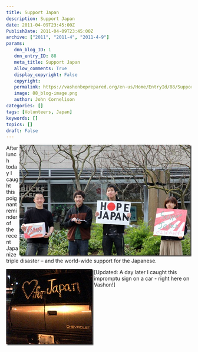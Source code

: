 ```yaml
---
title: Support Japan
description: Support Japan
date: 2011-04-09T23:45:00Z
PublishDate: 2011-04-09T23:45:00Z
archive: ["2011", "2011-4", "2011-4-9"]
params:
   dnn_blog_ID: 1
   dnn_entry_ID: 88
   meta_title: Support Japan
   allow_comments: True
   display_copyright: False
   copyright: 
   permalink: https://vashonbeprepared.org/en-us/Home/EntryId/88/Support-Japan
   image: 88_blog-image.png
   author: John Cornelison
categories: []
tags: [Volunteers, Japan]
keywords: []
topics: []
draft: False
---
```


<p><a href="/images/dnnBlog/1/88/Windows-Live-Writer-Support-Japan_EAD4-ff_1267574c_2.jpg"><img title="" border="0" alt="" align="right" width="468" height="304" style="background-image: none; border-right-width: 0px; padding-left: 0px; padding-right: 0px; display: inline; float: right; border-top-width: 0px; border-bottom-width: 0px; border-left-width: 0px; padding-top: 0px" src="/images/dnnBlog/1/88/Windows-Live-Writer-Support-Japan_EAD4-ff_1267574c_thumb.jpg" /></a>After lunch today I caught this poignant reminder of the recent Japanize triple disaster – and the world-wide support for the Japanese.</p>
<p><a href="/images/dnnBlog/1/88/Windows-Live-Writer-Support-Japan_EAD4-ff_0409012139e_2.jpg"><img title="ff_0409012139e" border="0" alt="ff_0409012139e" align="left" width="238" height="208" style="background-image: none; border-bottom: 0px; border-left: 0px; padding-left: 0px; padding-right: 0px; display: inline; float: left; border-top: 0px; border-right: 0px; padding-top: 0px" src="/images/dnnBlog/1/88/Windows-Live-Writer-Support-Japan_EAD4-ff_0409012139e_thumb.jpg" /></a>[Updated: A day later I caught this impromptu sign on a car - right here on Vashon!]</p>
